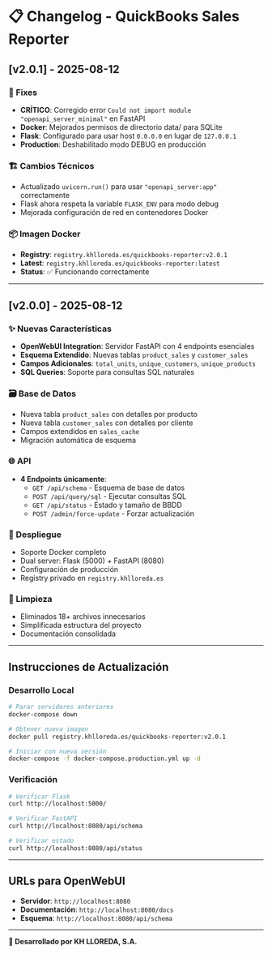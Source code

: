 # 📋 Changelog - QuickBooks Sales Reporter

## [v2.0.1] - 2025-08-12

### 🔧 Fixes
- **CRÍTICO**: Corregido error `Could not import module "openapi_server_minimal"` en FastAPI
- **Docker**: Mejorados permisos de directorio data/ para SQLite
- **Flask**: Configurado para usar host `0.0.0.0` en lugar de `127.0.0.1`
- **Production**: Deshabilitado modo DEBUG en producción

### 🏗️ Cambios Técnicos
- Actualizado `uvicorn.run()` para usar `"openapi_server:app"` correctamente
- Flask ahora respeta la variable `FLASK_ENV` para modo debug
- Mejorada configuración de red en contenedores Docker

### 📦 Imagen Docker
- **Registry**: `registry.khlloreda.es/quickbooks-reporter:v2.0.1`
- **Latest**: `registry.khlloreda.es/quickbooks-reporter:latest`
- **Status**: ✅ Funcionando correctamente

---

## [v2.0.0] - 2025-08-12

### ✨ Nuevas Características
- **OpenWebUI Integration**: Servidor FastAPI con 4 endpoints esenciales
- **Esquema Extendido**: Nuevas tablas `product_sales` y `customer_sales`
- **Campos Adicionales**: `total_units`, `unique_customers`, `unique_products`
- **SQL Queries**: Soporte para consultas SQL naturales

### 🗃️ Base de Datos
- Nueva tabla `product_sales` con detalles por producto
- Nueva tabla `customer_sales` con detalles por cliente
- Campos extendidos en `sales_cache`
- Migración automática de esquema

### 🌐 API
- **4 Endpoints únicamente**:
  - `GET /api/schema` - Esquema de base de datos
  - `POST /api/query/sql` - Ejecutar consultas SQL
  - `GET /api/status` - Estado y tamaño de BBDD
  - `POST /admin/force-update` - Forzar actualización

### 🚀 Despliegue
- Soporte Docker completo
- Dual server: Flask (5000) + FastAPI (8080)
- Configuración de producción
- Registry privado en `registry.khlloreda.es`

### 🧹 Limpieza
- Eliminados 18+ archivos innecesarios
- Simplificada estructura del proyecto
- Documentación consolidada

---

## Instrucciones de Actualización

### Desarrollo Local
```bash
# Parar servidores anteriores
docker-compose down

# Obtener nueva imagen
docker pull registry.khlloreda.es/quickbooks-reporter:v2.0.1

# Iniciar con nueva versión
docker-compose -f docker-compose.production.yml up -d
```

### Verificación
```bash
# Verificar Flask
curl http://localhost:5000/

# Verificar FastAPI
curl http://localhost:8080/api/schema

# Verificar estado
curl http://localhost:8080/api/status
```

---

## URLs para OpenWebUI

- **Servidor**: `http://localhost:8080`
- **Documentación**: `http://localhost:8080/docs`
- **Esquema**: `http://localhost:8080/api/schema`

---

**🏢 Desarrollado por KH LLOREDA, S.A.**
